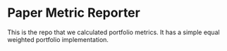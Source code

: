# Paper Metric Reporter

This is the repo that we calculated portfolio metrics. It has a simple equal weighted portfolio implementation.
